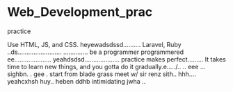 # Web_Development_prac
practice

Use HTML, JS, and CSS.
 heyewadsdssd..........
Laravel, Ruby ..ds.........................
..............
be a programmer programmered ee.....................
 yeahdsdsd....................
practice makes perfect.........
It takes time to learn new things, and you gotta do it gradually.e...../..
..
 eee ...
sighbn.
. gee . start from blade grass meet w/ sir renz
sith..
hhh....
yeahcxhsh
huy..
heben
ddhb
intimidating
jwha
..
